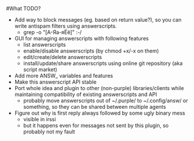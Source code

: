 #What TODO?
  * Add way to block messages (eg. based on return value?), so you can write antispam filters using answerscripts.
    * grep -o "[А-Яа-яЁё]" :-/
  * GUI for managing answerscripts with following features
    * list answerscripts
    * enable/disable answerscripts (by chmod +x/-x on them)
    * edit/create/delete answerscripts
    * install/update/share answerscripts using online git repository (aka script market)
  * Add more ANSW_ variables and features
  * Make this answerscript API stable
  * Port whole idea and plugin to other (non-purple) libraries/clients while maintaining compatibility of existing answerscripts and API
    * probably move answerscripts out of ~/.purple/ to ~/.config/answ/ or something, so they can be shared between multiple agents
  * Figure out why is first reply always followed by some ugly binary mess
    * visible in irssi
    * but it happens even for messages not sent by this plugin, so probably not my fault
